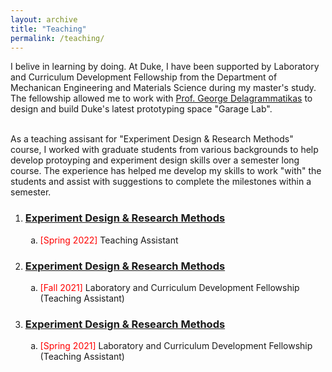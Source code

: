 ```yaml
---
layout: archive
title: "Teaching"
permalink: /teaching/
---
```




<p> I belive in learning by doing. At Duke, I have been supported by Laboratory and Curriculum Development Fellowship from the Department of Mechanican Engineering and Materials Science during my master's study. The fellowship allowed me to work with <a href ="https://mems.duke.edu/faculty/george-delagrammatikas" >Prof. George Delagrammatikas</a> to design and build Duke's latest prototyping space "Garage Lab". <br><br>


As a teaching assisant for "Experiment Design & Research Methods" course, I worked with graduate students from various backgrounds to help develop protoyping and experiment design skills over a semester long course. The experience has helped me develop my skills to work "with" the students and assist with suggestions to complete the milestones within a semester.

<ol>

<li><h3><a href="https://sites.duke.edu/memscapstone/technical-communication/">Experiment Design & Research Methods</a></h3> 
<ol style="list-style-type: lower-alpha; padding-bottom: 0;">
  <li style="margin-left:0em"> <font style="color:red">[Spring 2022]</font> Teaching Assistant</li>
</ol>
</li>

<li><h3><a href="https://sites.duke.edu/memscapstone/technical-communication/">Experiment Design & Research Methods</a></h3> 
<ol style="list-style-type: lower-alpha; padding-bottom: 0;">
  <li style="margin-left:0em"> <font style="color:red">[Fall 2021]</font> Laboratory and Curriculum Development Fellowship (Teaching Assistant)</li>
</ol>
</li>

<li><h3><a href="https://sites.duke.edu/memscapstone/technical-communication/">Experiment Design & Research Methods</a></h3> 
<ol style="list-style-type: lower-alpha; padding-bottom: 0;">
  <li style="margin-left:0em"> <font style="color:red">[Spring 2021]</font> Laboratory and Curriculum Development Fellowship (Teaching Assistant)</li>
</ol>
</li>

</ol>













<!-- ---
title: "Comparative study of fluid flow and heat transfer in microchannels with uniformly varying cross-section."
collection: publications
permalink: /publication/microchannel-cross-section
#excerpt: 'This paper is about the number 1. The number 2 is left for future work.'
#date: 2019
venue: 'In Proceedings of Emerging Trends in Mechanical Engineering (pp.
25–30). Warangal, Telangana.'
#paperurl: 'http://academicpages.github.io/files/paper1.pdf'
citation: 'Chatterjee, A., Valaparla, R. K., Prakash, R., Balasubramanian, K. (2019). Comparative study of fluid flow and heat transfer in microchannels with uniformly varying cross-section. In Proceedings of Emerging Trends in Mechanical Engineering (pp. 25–30). Warangal, Telangana.'
---
This paper is about the number 1. The number 2 is left for future work.

[Download paper here](http://academicpages.github.io/files/paper1.pdf)

Recommended citation: Your Name, You. (2009). "Paper Title Number 1." <i>Journal 1</i>. 1(1). -->